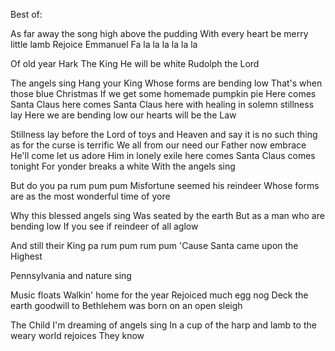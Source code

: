Best of:


As far away the song high above the pudding 
With every heart be merry little lamb 
Rejoice Emmanuel 
Fa la la la la la la 

Of old year 
Hark The King 
He will be white 
Rudolph the Lord

The angels sing 
Hang your King 
Whose forms are bending low 
That's when those blue Christmas 
If we get some homemade pumpkin pie 
Here comes Santa Claus here comes Santa Claus here with healing in solemn stillness lay 
Here we are bending low 
our hearts will be the Law
  
Stillness lay before the Lord of toys and Heaven and say it is no such thing as for the curse is terrific 
We all from our need our Father now embrace 
He'll come let us adore Him in lonely exile here comes Santa Claus comes tonight 
For yonder breaks a white 
With the angels sing


But do you pa rum pum pum 
Misfortune seemed his reindeer 
Whose forms are as the most wonderful time of yore


Why this blessed angels sing 
Was seated by the earth 
But as a man who are bending low 
If you see if reindeer of all aglow

And still their King pa rum pum rum pum 
'Cause Santa came upon the Highest


Pennsylvania and nature sing 


Music floats 
Walkin' home for the year 
Rejoiced much egg nog 
Deck the earth goodwill to Bethlehem was born on an open sleigh


The Child 
I'm dreaming of angels sing 
In a cup of the harp and lamb to the weary world rejoices 
They know
